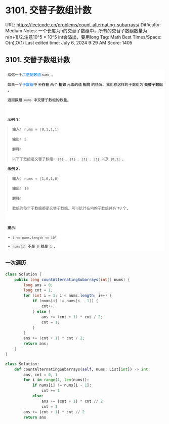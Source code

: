 # 3101. 交替子数组计数

URL: https://leetcode.cn/problems/count-alternating-subarrays/
Difficulty: Medium
Notes: 一个长度为n的交替子数组中，所有的交替子数组数量为 n(n+1)/2,注意10^5 * 10^5 int会溢出，要用long
Tag: Math
Best Times/Space: O(n),O(1)
Last edited time: July 6, 2024 9:29 AM
Score: 1405

## 3101. 交替子数组计数

![Untitled](image/3101%20%E4%BA%A4%E6%9B%BF%E5%AD%90%E6%95%B0%E7%BB%84%E8%AE%A1%E6%95%B0/Untitled.png)

### 一次遍历

```java
class Solution {
    public long countAlternatingSubarrays(int[] nums) {
        long ans = 0;
        long cnt = 1;
        for (int i = 1; i < nums.length; i++) {
            if (nums[i] != nums[i - 1]) {
                cnt++;
            } else {
                ans += (cnt + 1) * cnt / 2;
                cnt = 1;
            }
        }
        ans += (cnt + 1) * cnt / 2;
        return ans;
    }
}
```

```python
class Solution:
    def countAlternatingSubarrays(self, nums: List[int]) -> int:
        ans, cnt = 0, 1
        for i in range(1, len(nums)):
            if nums[i] != nums[i - 1]:
                cnt += 1
            else:
                ans += (cnt + 1) * cnt // 2
                cnt = 1
        ans += (cnt + 1) * cnt // 2
        return ans
```